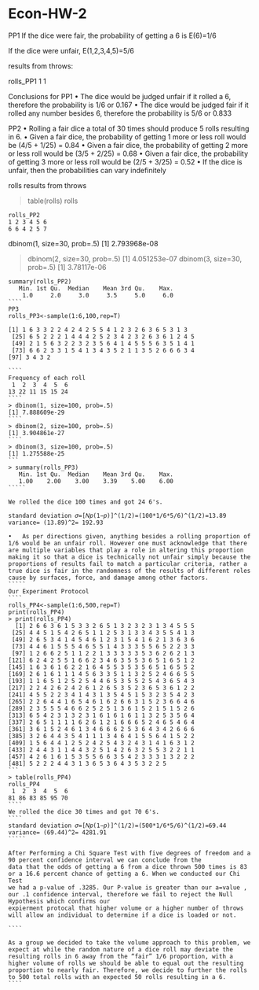 # Econ-HW-2
PP1
If the dice were fair, the probability of getting a 6 is E(6)=1/6
 
If the dice were unfair, E(1,2,3,4,5)=5/6

results from throws:

rolls_PP1
1 
1 

Conclusions for PP1
•	The dice would be judged unfair if it rolled a 6, therefore the probability is 1/6 or 0.167
•	The dice would be judged fair if it rolled any number besides 6, therefore the probability is 5/6 or 0.833


PP2
•	Rolling a fair dice a total of 30 times should produce 5 rolls resulting in 6.
•	Given a fair dice, the probability of getting 1 more or less roll would be (4/5 + 1/25) = 0.84
•	Given a fair dice, the probability of getting 2 more or less roll would be (3/5 + 2/25) = 0.68
•	Given a fair dice, the probability of getting 3 more or less roll would be (2/5 + 3/25) = 0.52
•	If the dice is unfair, then the probabilities can vary indefinitely

rolls results from throws

> table(rolls)
rolls

`````
rolls_PP2
1 2 3 4 5 6 
6 6 4 2 5 7
``````

dbinom(1, size=30, prob=.5)
[1] 2.793968e-08
> dbinom(2, size=30, prob=.5)
[1] 4.051253e-07
> dbinom(3, size=30, prob=.5)
[1] 3.78117e-06
``````
summary(rolls_PP2)
   Min. 1st Qu.  Median    Mean 3rd Qu.    Max. 
    1.0     2.0     3.0     3.5     5.0     6.0 
````    
PP3 
rolls_PP3<-sample(1:6,100,rep=T)

[1] 1 6 3 3 2 2 4 2 4 2 5 5 4 1 2 3 2 6 3 6 5 3 1 3
 [25] 6 5 2 2 2 1 4 4 4 2 5 2 3 4 2 3 2 6 3 6 1 2 4 5
 [49] 2 1 5 6 3 2 2 3 2 3 5 6 4 1 4 5 5 5 6 3 5 1 4 1
 [73] 6 6 2 3 3 1 5 4 1 3 4 3 5 2 1 1 3 5 2 6 6 6 3 4
[97] 3 4 3 2

````
Frequency of each roll 
 1  2  3  4  5  6 
13 22 11 15 15 24
````
> dbinom(1, size=100, prob=.5)
[1] 7.888609e-29
````
> dbinom(2, size=100, prob=.5)
[1] 3.904861e-27
````
> dbinom(3, size=100, prob=.5)
[1] 1.275588e-25
```
> summary(rolls_PP3)
   Min. 1st Qu.  Median    Mean 3rd Qu.    Max. 
   1.00    2.00    3.00    3.39    5.00    6.00 
`````

We rolled the dice 100 times and got 24 6's. 

standard deviation 𝜎=[𝑁𝑝(1−𝑝)]^(1/2)=(100*1/6*5/6)^(1/2)=13.89
variance= (13.89)^2= 192.93

•	As per directions given, anything besides a rolling proportion of 1/6 would be an unfair roll. However one must acknowledge that there are multiple variables that play a role in altering this proportion making it so that a dice is technically not unfair simply because the proportions of results fail to match a particular criteria, rather a true dice is fair in the randomness of the results of different roles cause by surfaces, force, and damage among other factors. 
`````
Our Experiment Protocol 
````
rolls_PP4<-sample(1:6,500,rep=T)
print(rolls_PP4)
> print(rolls_PP4)
  [1] 2 6 6 3 6 1 5 3 3 2 6 5 1 3 2 3 2 3 1 3 4 5 5 5
 [25] 4 4 5 1 5 4 2 6 5 1 1 2 5 3 1 3 3 4 3 5 5 4 1 3
 [49] 2 6 5 3 4 1 4 5 4 6 1 2 3 1 5 4 1 6 2 1 3 6 3 6
 [73] 4 4 6 1 5 5 5 4 6 5 5 1 4 3 3 3 5 5 6 5 2 2 3 3
 [97] 1 2 6 6 2 5 1 1 2 2 1 3 3 3 3 3 5 3 6 2 6 2 1 3
[121] 6 2 4 2 5 5 1 6 6 2 3 4 6 3 5 5 3 6 5 1 6 5 1 2
[145] 1 6 3 6 1 6 2 2 1 6 4 5 5 3 5 3 5 6 5 1 6 5 5 2
[169] 2 6 1 6 1 1 1 4 5 6 3 3 5 1 1 3 2 5 2 4 6 6 5 5
[193] 1 1 6 5 1 2 5 2 5 4 4 6 5 3 5 5 2 5 4 3 6 5 4 3
[217] 2 2 4 2 6 2 4 2 6 1 2 6 5 3 5 2 3 6 5 3 6 1 2 2
[241] 4 5 5 2 2 3 4 1 4 3 1 3 5 4 5 1 5 3 2 3 5 4 2 3
[265] 2 2 6 4 4 1 6 5 4 6 1 6 2 6 6 3 1 5 2 3 6 6 4 6
[289] 2 3 5 5 5 4 6 6 2 5 2 5 1 3 6 1 5 2 1 5 1 5 2 6
[313] 6 5 4 2 3 1 3 2 3 1 6 1 6 1 6 1 1 3 2 5 3 5 6 4
[337] 2 6 5 1 1 1 1 6 2 6 1 2 1 6 6 6 5 2 4 6 5 4 6 4
[361] 3 6 1 5 2 4 6 1 3 4 6 6 6 2 5 3 6 4 3 4 2 6 6 6
[385] 3 2 6 4 4 3 5 4 1 1 1 3 4 6 4 1 5 5 6 4 1 5 2 2
[409] 1 5 6 4 4 1 2 5 2 4 2 5 4 3 2 4 3 1 4 1 6 3 1 2
[433] 2 4 4 3 1 1 4 4 3 2 5 1 4 2 6 3 2 5 5 3 2 2 1 1
[457] 4 2 6 1 6 1 5 3 5 5 6 6 3 5 4 2 3 3 3 1 3 2 2 2
[481] 5 2 2 2 4 4 3 1 3 6 5 3 6 4 3 5 3 2 2 5
```
> table(rolls_PP4)
rolls_PP4
 1  2  3  4  5  6 
81 86 83 85 95 70
````
We rolled the dice 30 times and got 70 6's.
````
standard deviation 𝜎=[𝑁𝑝(1−𝑝)]^(1/2)=(500*1/6*5/6)^(1/2)=69.44
variance= (69.44)^2= 4281.91
`````

After Performing a Chi Square Test with five degrees of freedom and a 90 percent confidence interval we can conclude from the 
data that the odds of getting a 6 from a dice thrown 500 times is 83 or a 16.6 percent chance of getting a 6. When we conducted our Chi Test 
we had a p-value of .3285. Our P-value is greater than our a=value , our .1 confidence interval, therefore we fail to reject the Null Hypothesis which confirms our 
expierment protocal that higher volume or a higher number of throws will allow an individual to determine if a dice is loaded or not. 

````

As a group we decided to take the volume approach to this problem, we expect at while the random nature of a dice roll may deviate the resulting rolls in 6 away from the “fair” 1/6 proportion, with a higher volume of rolls we should be able to equal out the resulting proportion to nearly fair. Therefore, we decide to further the rolls to 500 total rolls with an expected 50 rolls resulting in a 6.
````


